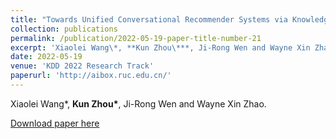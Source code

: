 ```yaml
---
title: "Towards Unified Conversational Recommender Systems via Knowledge-Enhanced Prompt Learning"
collection: publications
permalink: /publication/2022-05-19-paper-title-number-21
excerpt: 'Xiaolei Wang\*, **Kun Zhou\***, Ji-Rong Wen and Wayne Xin Zhao. (\* Equal Contribution)'
date: 2022-05-19
venue: 'KDD 2022 Research Track'
paperurl: 'http://aibox.ruc.edu.cn/'
---
```

Xiaolei Wang\*, **Kun Zhou\***, Ji-Rong Wen and Wayne Xin Zhao.

[Download paper here](http://aibox.ruc.edu.cn/)
